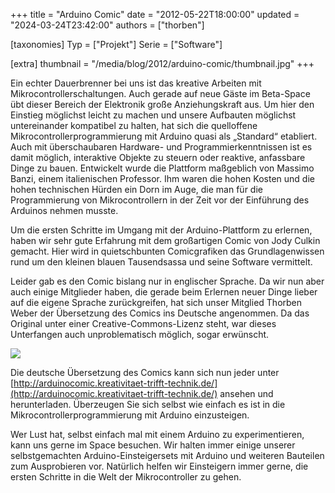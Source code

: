 +++
title = "Arduino Comic"
date = "2012-05-22T18:00:00"
updated = "2024-03-24T23:42:00"
authors = ["thorben"]

[taxonomies]
Typ = ["Projekt"]
Serie = ["Software"]

[extra]
thumbnail = "/media/blog/2012/arduino-comic/thumbnail.jpg"
+++

Ein echter Dauerbrenner bei uns ist das kreative Arbeiten mit Mikrocontrollerschaltungen. Auch gerade auf neue Gäste im
Beta-Space übt dieser Bereich der Elektronik große Anziehungskraft aus. Um hier den Einstieg möglichst leicht zu machen
und unsere Aufbauten möglichst untereinander kompatibel zu halten, hat sich die quelloffene
Mikrocontrollerprogrammierung mit Arduino quasi als „Standard“ etabliert. Auch mit überschaubaren Hardware- und
Programmierkenntnissen ist es damit möglich, interaktive Objekte zu steuern oder reaktive, anfassbare Dinge zu bauen.
Entwickelt wurde die Plattform maßgeblich von Massimo Banzi, einem italienischen Professor. Ihm waren die hohen Kosten
und die hohen technischen Hürden ein Dorn im Auge, die man für die Programmierung von Mikrocontrollern in der Zeit vor
der Einführung des Arduinos nehmen musste.

Um die ersten Schritte im Umgang mit der Arduino-Plattform zu erlernen, haben wir sehr gute Erfahrung mit dem
großartigen Comic von Jody Culkin gemacht. Hier wird in quietschbunten Comicgrafiken das Grundlagenwissen rund um den
kleinen blauen Tausendsassa und seine Software vermittelt.

Leider gab es den Comic bislang nur in englischer Sprache. Da wir nun aber auch einige Mitglieder haben, die gerade beim
Erlernen neuer Dinge lieber auf die eigene Sprache zurückgreifen, hat sich unser Mitglied Thorben Weber der Übersetzung
des Comics ins Deutsche angenommen. Da das Original unter einer Creative-Commons-Lizenz steht, war dieses Unterfangen
auch unproblematisch möglich, sogar erwünscht.

![](/media/blog/2012/arduino-comic/img1.jpg)

Die deutsche Übersetzung des Comics kann sich nun jeder
unter [http://arduinocomic.kreativitaet-trifft-technik.de/](http://arduinocomic.kreativitaet-trifft-technik.de/)
ansehen und herunterladen. Überzeugen Sie sich selbst wie einfach es ist in die Mikrocontrollerprogrammierung mit
Arduino einzusteigen.

Wer Lust hat, selbst einfach mal mit einem Arduino zu experimentieren, kann uns gerne im Space besuchen. Wir halten
immer einige unserer selbstgemachten Arduino-Einsteigersets mit Arduino und weiteren Bauteilen zum Ausprobieren vor.
Natürlich helfen wir Einsteigern immer gerne, die ersten Schritte in die Welt der Mikrocontroller zu gehen.
